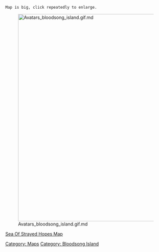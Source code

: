 `Map is big, click repeatedly to enlarge.`

<figure>
<img src="Avatars_bloodsong_island.gif.md"
title="Avatars_bloodsong_island.gif.md" width="650"
alt="Avatars_bloodsong_island.gif.md" />
<figcaption
aria-hidden="true">Avatars_bloodsong_island.gif.md</figcaption>
</figure>

[Sea Of Strayed Hopes Map](Sea_Of_Strayed_Hopes_Map "wikilink")

[Category: Maps](Category:_Maps "wikilink") [Category: Bloodsong
Island](Category:_Bloodsong_Island "wikilink")
